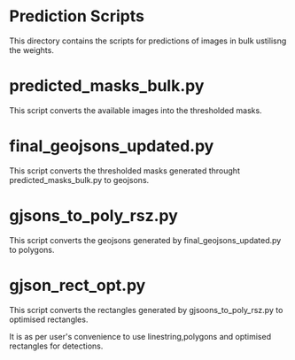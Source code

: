 # Prediction Scripts
This directory contains the scripts for predictions of images in bulk ustilisng the weights.


# predicted_masks_bulk.py
This script converts the available images into the thresholded masks.

# final_geojsons_updated.py
This script converts the thresholded masks generated throught predicted_masks_bulk.py to geojsons.

# gjsons_to_poly_rsz.py
This script converts the geojsons generated by final_geojsons_updated.py to polygons.

# gjson_rect_opt.py
This script converts the rectangles generated by gjsoons_to_poly_rsz.py to optimised rectangles.


It is as per user's convenience to use linestring,polygons and optimised rectangles for detections.



